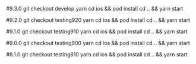#9.3.0
git checkout develop
yarn
cd ios && pod install
cd .. && yarn start

#9.2.0
git checkout testing920
yarn
cd ios && pod install
cd .. && yarn start

#9.1.0
git checkout testing910
yarn
cd ios && pod install
cd .. && yarn start


#9.0.0
git checkout testing900
yarn
cd ios && pod install
cd .. && yarn start

#8.1.0
git checkout testing810
yarn
cd ios && pod install
cd .. && yarn start

